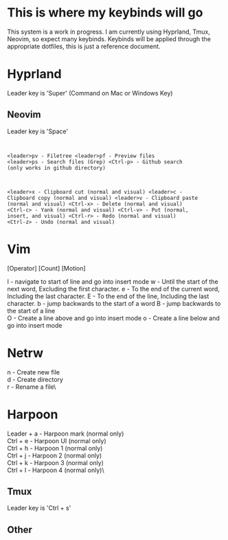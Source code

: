 # This is where my keybinds will go

This system is a work in progress. I am currently using Hyprland, Tmux, Neovim, so expect many keybinds.
Keybinds will be applied through the appropriate dotfiles, this is just a reference document.

# Hyprland
Leader key is 'Super' (Command on Mac or Windows Key)

## Neovim
Leader key is 'Space'

<code>&nbsp;\
\<leader\>pv      - Filetree
\<leader\>pf      - Preview files
\<leader\>ps      - Search files      (Grep)
\<Ctrl-p\>        - Github search     (only works in github directory)

\<leader\>x       - Clipboard cut 	(normal and visual)
\<leader\>c       - Clipboard copy	(normal and visual)
\<leader\>v       - Clipboard paste	(normal and visual)
\<Ctrl-x\>        - Delete		    (normal and visual)
\<Ctrl-c\> 	    - Yank              (normal and visual)
\<Ctrl-v\> 	    - Put               (normal, insert, and visual)
\<Ctrl-r\>	    - Redo              (normal and visual)
\<Ctrl-z\> 	    - Undo              (normal and visual)
</code>

# Vim
[Operator] [Count] [Motion]

I   - navigate to start of line and go into insert mode
w 	- Until the start of the next word, Excluding the first character.
e 	- To the end of the current word, Including the last character.
E 	- To the end of the line, Including the last character.
b   - jump backwards to the start of a word 
B   - jump backwards to the start of a line   
O   - Create a line above and go into insert mode
o   - Create a line below and go into insert mode

# Netrw
n  	   - Create new file\
d  	   - Create directory\
r 	   - Rename a file\

# Harpoon
Leader + a      - Harpoon mark	(normal only)\
Ctrl + e        - Harpoon UI	(normal only)\
Ctrl + h 	    - Harpoon 1		(normal only)\
Ctrl + j 	    - Harpoon 2		(normal only)\
Ctrl + k 	    - Harpoon 3		(normal only)\
Ctrl + l 	    - Harpoon 4		(normal only)\


## Tmux
Leader key is 'Ctrl + s'

## Other
